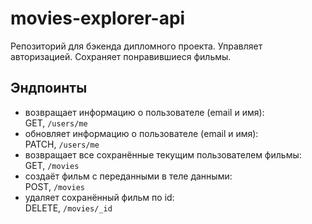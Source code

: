 # movies-explorer-api

Репозиторий для бэкенда дипломного проекта. Управляет авторизацией. Сохраняет понравившиеся фильмы.

## Эндпоинты

* возвращает информацию о пользователе (email и имя):\
  GET, `/users/me`
* обновляет информацию о пользователе (email и имя):\
  PATCH, `/users/me`
* возвращает все сохранённые текущим пользователем фильмы:\
  GET, `/movies`
* создаёт фильм с переданными в теле данными:\
  POST, `/movies`
* удаляет сохранённый фильм по id:\
  DELETE, `/movies/_id`
